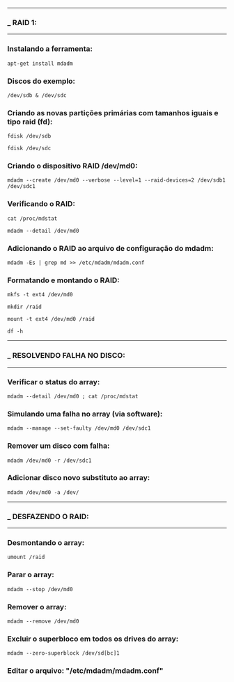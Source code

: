 ------------------------------------------------------------
### _	RAID 1:
------------------------------------------------------------

### Instalando a ferramenta:

	apt-get install mdadm

### Discos do exemplo: 

	/dev/sdb & /dev/sdc

### Criando as novas partições primárias com tamanhos iguais e tipo raid (fd):

	fdisk /dev/sdb
	
	fdisk /dev/sdc

### Criando o dispositivo RAID /dev/md0:

	mdadm --create /dev/md0 --verbose --level=1 --raid-devices=2 /dev/sdb1 /dev/sdc1

### Verificando o RAID:

	cat /proc/mdstat

	mdadm --detail /dev/md0

### Adicionando o RAID ao arquivo de configuração do mdadm:

	mdadm -Es | grep md >> /etc/mdadm/mdadm.conf

### Formatando e montando o RAID:

	mkfs -t ext4 /dev/md0
	
	mkdir /raid
	
	mount -t ext4 /dev/md0 /raid
	
	df -h
------------------------------------------------------------
### _	RESOLVENDO FALHA NO DISCO:
------------------------------------------------------------

### Verificar o status do array:

	mdadm --detail /dev/md0 ; cat /proc/mdstat

### Simulando uma falha no array (via software):

	mdadm --manage --set-faulty /dev/md0 /dev/sdc1

### Remover um disco com falha:

	mdadm /dev/md0 -r /dev/sdc1

### Adicionar disco novo substituto ao array:

	mdadm /dev/md0 -a /dev/

------------------------------------------------------------
### _	DESFAZENDO O RAID:
------------------------------------------------------------

### Desmontando o array:

	umount /raid

### Parar o array:

	mdadm --stop /dev/md0

### Remover o array:

	mdadm --remove /dev/md0

### Excluir o superbloco em todos os drives do array:

	mdadm --zero-superblock /dev/sd[bc]1

### Editar o arquivo: "/etc/mdadm/mdadm.conf"